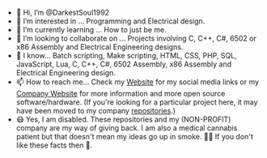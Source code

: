 - 👋 Hi, I’m @DarkestSoul1992
- 👀 I’m interested in ... Programming and Electrical design.
- 🌱 I’m currently learning ... How to just be me.
- 🏢 I’m looking to collaborate on ... Projects involving C, C++, C#, 6502 or x86 Assembly and Electrical Engineering designs.
- 🧠 I know... Batch scripting, Make scripting, HTML, CSS, PHP, SQL, JavaScript, Lua, C, C++, C#, 6502 Assembly, x86 Assembly and Electrical Engineering design.
- 📫 How to reach me... Check my [Website](https://thealmostgenius.geekgalaxy.com) for my social media links or my [Company Website](https://wolfnet-computing.com) for more information and more open source software/hardware. (If you're looking for a particular project here, it may have been moved to my company [repositories](https://github.com/orgs/WolfNet-Computing/repositories).)
- 😷 Yes, I am disabled. These repositories and my (NON-PROFIT) company are my way of giving back. I am also a medical cannabis patient but that doesn't mean my ideas go up in smoke. 😶‍🌫️ If you don't like these facts then 🖕.
<!---
DarkestSoul1992/DarkestSoul1992 is a ✨ special ✨ repository because its `README.md` (this file) appears on your GitHub profile.
You can click the Preview link to take a look at your changes.
--->
